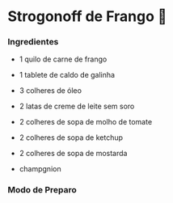 # Strogonoff de Frango :chicken:

 ### Ingredientes

- 1 quilo de carne de frango

- 1 tablete de caldo de galinha

- 3 colheres de óleo

- 2 latas de creme de leite sem soro

- 2 colheres de sopa de molho de tomate

- 2 colheres de sopa de ketchup

- 2 colheres de sopa de mostarda

- champgnion

  

### Modo de Preparo


